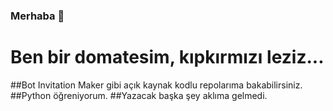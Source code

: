 ### Merhaba 👋
# Ben bir domatesim, kıpkırmızı leziz...
##Bot Invitation Maker gibi açık kaynak kodlu repolarıma bakabilirsiniz.
##Python öğreniyorum.
##Yazacak başka şey aklıma gelmedi.
<!--
**DomatesGames/DomatesGames** is a ✨ _special_ ✨ repository because its `README.md` (this file) appears on your GitHub profile.

Here are some ideas to get you started:

- 🔭 I’m currently working on ...
- 🌱 I’m currently learning ...
- 👯 I’m looking to collaborate on ...
- 🤔 I’m looking for help with ...
- 💬 Ask me about ...
- 📫 How to reach me: ...
- 😄 Pronouns: ...
- ⚡ Fun fact: ...
-->
